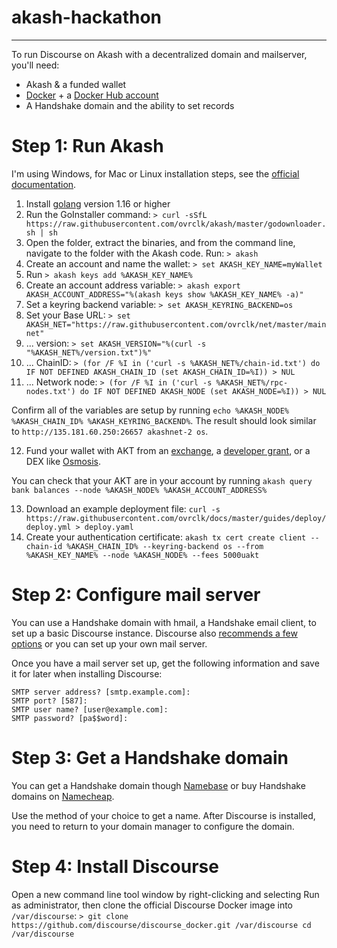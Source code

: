 # akash-hackathon
---

To run Discourse on Akash with a decentralized domain and mailserver, you'll need:

* Akash & a funded wallet
* [Docker](https://medium.com/r/?url=https%3A%2F%2Fwww.docker.com%2Fproducts%2Fdocker-desktop) + a [Docker Hub account](https://medium.com/r/?url=https%3A%2F%2Fhub.docker.com%2Fsignup)
* A Handshake domain and the ability to set records


<h1>Step 1: Run Akash</h1>

I'm using Windows, for Mac or Linux installation steps, see the [official documentation](https://docs.akash.network/guides/command).

1. Install [golang](https://medium.com/r/?url=https%3A%2F%2Fgolang.org%2F) version 1.16 or higher
2. Run the GoInstaller command:
`> curl -sSfL https://raw.githubusercontent.com/ovrclk/akash/master/godownloader.sh | sh`
3. Open the folder, extract the binaries, and from the command line, navigate to the folder with the Akash code. Run: `> akash`
4. Create an account and name the wallet: `> set AKASH_KEY_NAME=myWallet`
5. Run `> akash keys add %AKASH_KEY_NAME%`
6. Create an account address variable: `> akash export AKASH_ACCOUNT_ADDRESS="%(akash keys show %AKASH_KEY_NAME% -a)"`
7. Set a keyring backend variable: `> set AKASH_KEYRING_BACKEND=os`
8. Set your Base URL: `> set AKASH_NET="https://raw.githubusercontent.com/ovrclk/net/master/mainnet"`
9. ... version: `> set AKASH_VERSION="%(curl -s "%AKASH_NET%/version.txt")%"`
10. ... ChainID: `> (for /F %I in ('curl -s %AKASH_NET%/chain-id.txt') do IF NOT DEFINED AKASH_CHAIN_ID (set AKASH_CHAIN_ID=%I)) > NUL`
11. ... Network node: `> (for /F %I in ('curl -s %AKASH_NET%/rpc-nodes.txt') do IF NOT DEFINED AKASH_NODE (set AKASH_NODE=%I)) > NUL`

Confirm all of the variables are setup by running `echo %AKASH_NODE% %AKASH_CHAIN_ID% %AKASH_KEYRING_BACKEND%`.
The result should look similar to `http://135.181.60.250:26657 akashnet-2 os`.

12. Fund your wallet with AKT from an [exchange](https://medium.com/r/?url=https%3A%2F%2Fakash.network%2Ftoken), a [developer grant](https://medium.com/r/?url=https%3A%2F%2Fakash.network%2Ftoken), or a DEX like [Osmosis](https://medium.com/r/?url=http%3A%2F%2Fosmosis.zone).

You can check that your AKT are in your account by running `akash query bank balances --node %AKASH_NODE% %AKASH_ACCOUNT_ADDRESS%`

13. Download an example deployment file: `curl -s https://raw.githubusercontent.com/ovrclk/docs/master/guides/deploy/deploy.yml > deploy.yaml`
14. Create your authentication certificate: `akash tx cert create client --chain-id %AKASH_CHAIN_ID% --keyring-backend os --from %AKASH_KEY_NAME% --node %AKASH_NODE% --fees 5000uakt`


<h1>Step 2: Configure mail server</h1>

You can use a Handshake domain with hmail, a Handshake email client, to set up a basic Discourse instance. Discourse also [recommends a few options](https://medium.com/r/?url=https%3A%2F%2Fgithub.com%2Fdiscourse%2Fdiscourse%2Fblob%2Fmain%2Fdocs%2FINSTALL-email.md) or you can set up your own mail server.

Once you have a mail server set up, get the following information and save it for later when installing Discourse:

```
SMTP server address? [smtp.example.com]: 
SMTP port? [587]: 
SMTP user name? [user@example.com]: 
SMTP password? [pa$$word]:
```

<h1>Step 3: Get a Handshake domain</h1>

You can get a Handshake domain though [Namebase](namebase.io) or buy Handshake domains on [Namecheap](namecheap.com).

Use the method of your choice to get a name. After Discourse is installed, you need to return to your domain manager to configure the domain.


<h1>Step 4: Install Discourse</h1>

Open a new command line tool window by right-clicking and selecting Run as administrator, then clone the official Discourse Docker image into `/var/discourse`: `> git clone https://github.com/discourse/discourse_docker.git /var/discourse
cd /var/discourse`
